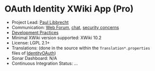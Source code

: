 # OAuth Identity XWiki App (Pro)

* Project Lead: [Paul Libbrecht](https://github.com/polx)
* Communication: [Web Forum](http://dev.xwiki.org/xwiki/bin/view/Community/Discuss), 
    [chat]( https://dev.xwiki.org/xwiki/bin/view/Community/Chat),
    [security concerns](http://dev.xwiki.org/xwiki/bin/view/Community/Discuss#HMailingLists)
* [Development Practices](http://dev.xwiki.org)
* Minimal XWiki version supported: XWiki 10.2
* License: LGPL 2.1+
* Translations: (done in the source within the `Translation*.properties` files of [IdentityOAuth](ui/src/main/resources/IdentityOAuth))
* Sonar Dashboard: N/A
* Continuous Integration Status: ...

